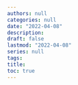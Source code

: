 ```yaml
---
authors: null
categories: null
date: "2022-04-08"
description: 
draft: false
lastmod: "2022-04-08"
series: null
tags: 
title: 
toc: true
---
```


<!--more-->

